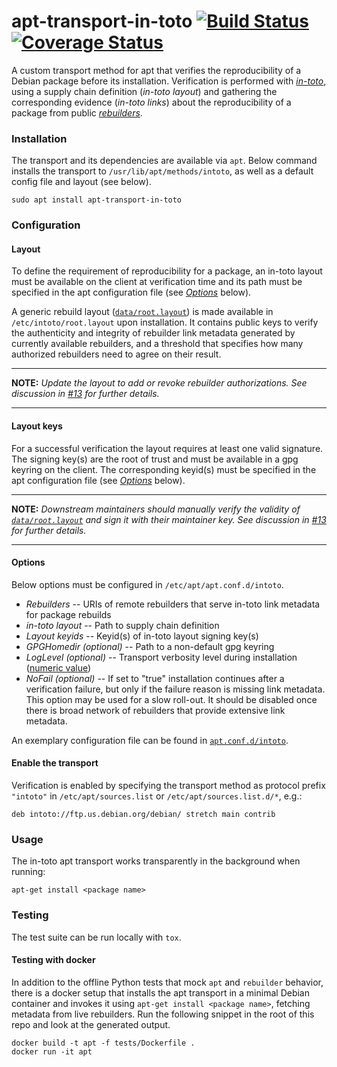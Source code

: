 # apt-transport-in-toto [![Build Status](https://travis-ci.com/in-toto/apt-transport-in-toto.svg?branch=develop)](https://travis-ci.com/in-toto/apt-transport-in-toto) [![Coverage Status](https://coveralls.io/repos/github/in-toto/apt-transport-in-toto/badge.svg?branch=develop)](https://coveralls.io/github/in-toto/apt-transport-in-toto?branch=develop)

A custom transport method for apt that verifies the reproducibility of a Debian
package before its installation. Verification is performed with
[*in-toto*](https://in-toto.io), using a supply chain definition (*in-toto layout*)
and gathering the corresponding evidence (*in-toto links*) about the reproducibility of a package
from public [*rebuilders*](https://salsa.debian.org/reproducible-builds/debian-rebuilder-setup).


### Installation
The transport and its dependencies are available via `apt`. Below command
installs the transport to `/usr/lib/apt/methods/intoto`, as well as a default
config file and layout (see below).

```
sudo apt install apt-transport-in-toto
```

### Configuration

#### Layout
To define the requirement of reproducibility for a package, an in-toto layout
must be available on the client at verification time and its path must be
specified in the apt configuration file (see
[*Options*](https://github.com/in-toto/apt-transport-in-toto#options) below).

A generic rebuild layout ([`data/root.layout`](data/root.layout)) is made
available in `/etc/intoto/root.layout` upon installation. It contains public
keys to verify the authenticity and integrity of rebuilder link metadata
generated by currently available rebuilders, and a threshold that specifies how many
authorized rebuilders need to agree on their result.

---
**NOTE:** *Update the layout to add or revoke rebuilder authorizations.
See discussion in [#13](https://github.com/in-toto/apt-transport-in-toto/issues/13)
for further details.*

---

#### Layout keys
For a successful verification the layout requires at least one valid signature.
The signing key(s) are the root of trust and must be available in a gpg keyring
on the client. The corresponding keyid(s) must be specified in the apt
configuration file (see
[*Options*](https://github.com/in-toto/apt-transport-in-toto#options) below).

---
**NOTE:** *Downstream maintainers should manually verify the validity of
[`data/root.layout`](data/root.layout) and sign it with their maintainer key.
See discussion in [#13](https://github.com/in-toto/apt-transport-in-toto/issues/13)
for further details.*

---

#### Options
Below options must be configured in `/etc/apt/apt.conf.d/intoto`.

- *Rebuilders* -- URIs of remote rebuilders that serve in-toto link metadata
  for package rebuilds
- *in-toto layout* -- Path to supply chain definition
- *Layout keyids* -- Keyid(s) of in-toto layout signing key(s)
- *GPGHomedir (optional)* -- Path to a non-default gpg keyring
- *LogLevel (optional)* -- Transport verbosity level during installation
  ([numeric value](https://docs.python.org/3/library/logging.html#logging-levels))
- *NoFail (optional)* -- If set to "true" installation continues after a
  verification failure, but only if the failure reason is missing link
  metadata. This option may be used for a slow roll-out. It should be disabled
  once there is broad network of rebuilders that provide extensive link
  metadata.

An exemplary configuration file can be found in
[`apt.conf.d/intoto`](apt.conf.d/intoto).

#### Enable the transport
Verification is enabled by specifying the transport method as protocol prefix
`"intoto"` in `/etc/apt/sources.list` or `/etc/apt/sources.list.d/*`, e.g.:
```
deb intoto://ftp.us.debian.org/debian/ stretch main contrib
```

### Usage
The in-toto apt transport works transparently in the background when running:

```
apt-get install <package name>
```

### Testing
The test suite can be run locally with `tox`.

#### Testing with docker
In addition to the offline Python tests that mock `apt` and `rebuilder`
behavior, there is a docker setup that installs the apt transport in a minimal
Debian container and invokes it using `apt-get install <package name>`,
fetching metadata from live rebuilders. Run the following snippet in the root
of this repo and look at the generated output.

```shell
docker build -t apt -f tests/Dockerfile .
docker run -it apt
```